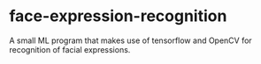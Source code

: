# face-expression-recognition
A small ML program that makes use of tensorflow and OpenCV for recognition of facial expressions.
